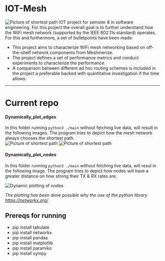 # IOT-Mesh
![Picture of shortest path](https://i.imgur.com/cF4ejvv.png "")
IOT project for semster 8 in software engineering.
For this project the overall goal is to further understand how the WiFi mesh network (supported by the IEEE 802.11s standard) operates. For this and furthermore, a set of bulletpoints have been made: 
- This project aims to characterize WiFi mesh networking based on off-the-shelf network components from Meshmerize.
- The project defines a set of performance metrics and conduct experiments to characterize the performance.
- A comparison between different ad hoc routing schemes is included in the project a preferable backed with quantitative investigation if the time allows.

- - - -

# Current repo
#### Dynamically_plot_edges 

In this folder running `python3 ./main` without fetching live data, will result in the following images. The program tries to depict how the mesh network always chooses the shortest path.<br />
![Picture of shortest path](https://i.imgur.com/cgwZ9oH.png "Picture of shortest path")
![Picture of shortest path](https://i.imgur.com/xsKUtps.png "Picture of shortest path")

#### Dynamically_plot_nodes

In this folder running `python3 ./main` without fetching live data, will resul in the following image. The program tries to depict how nodes will have a greater distance on how strong their TX & RX rates are.<br />

![Dynamic plotting of nodes](https://i.imgur.com/F7nQ5GQ.png "Dynamic plotting of nodes")

_The plotting has been done possible why the use of the python library https://networkx.org/_

## Prereqs for running ##

- pip install tabulate
- pip install networkx
- pip install pandas
- pip install matplotlib
- pip install paramiko
- pip install sympy
